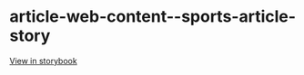 # article-web-content--sports-article-story

[View in storybook](https://raw.githack.com/Independent-Digital-News-and-Media-Ltd/indy-pwamp-sb/PR-2271-sb/index.html?path=/story/article-web-content--sports-article-story)